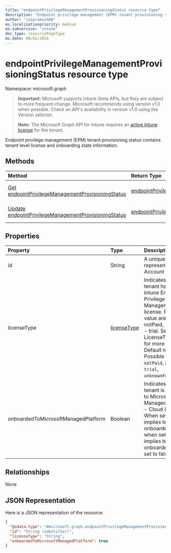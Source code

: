 ```yaml
---
title: "endpointPrivilegeManagementProvisioningStatus resource type"
description: "Endpoint privilege management (EPM) tenant provisioning status contains tenant level license and onboarding state information."
author: "jaiprakashmb"
ms.localizationpriority: medium
ms.subservice: "intune"
doc_type: resourcePageType
ms.date: 08/01/2024
---
```


# endpointPrivilegeManagementProvisioningStatus resource type

Namespace: microsoft.graph

> **Important:** Microsoft supports Intune /beta APIs, but they are subject to more frequent change. Microsoft recommends using version v1.0 when possible. Check an API's availability in version v1.0 using the Version selector.

> **Note:** The Microsoft Graph API for Intune requires an [active Intune license](https://go.microsoft.com/fwlink/?linkid=839381) for the tenant.

Endpoint privilege management (EPM) tenant provisioning status contains tenant level license and onboarding state information.

## Methods
|Method|Return Type|Description|
|:---|:---|:---|
|[Get endpointPrivilegeManagementProvisioningStatus](../api/intune-deviceconfig-endpointprivilegemanagementprovisioningstatus-get.md)|[endpointPrivilegeManagementProvisioningStatus](../resources/intune-deviceconfig-endpointprivilegemanagementprovisioningstatus.md)|Read properties and relationships of the [endpointPrivilegeManagementProvisioningStatus](../resources/intune-deviceconfig-endpointprivilegemanagementprovisioningstatus.md) object.|
|[Update endpointPrivilegeManagementProvisioningStatus](../api/intune-deviceconfig-endpointprivilegemanagementprovisioningstatus-update.md)|[endpointPrivilegeManagementProvisioningStatus](../resources/intune-deviceconfig-endpointprivilegemanagementprovisioningstatus.md)|Update the properties of a [endpointPrivilegeManagementProvisioningStatus](../resources/intune-deviceconfig-endpointprivilegemanagementprovisioningstatus.md) object.|

## Properties
|Property|Type|Description|
|:---|:---|:---|
|id|String|A unique identifier represents Intune Account identifier.|
|licenseType|[licenseType](../resources/intune-deviceconfig-licensetype.md)|Indicates whether tenant has a valid Intune Endpoint Privilege Management license. Possible value are : 0 - notPaid, 1 - paid, 2 - trial. See LicenseType enum for more details. Default notPaid. Possible values are: `notPaid`, `paid`, `trial`, `unknownFutureValue`.|
|onboardedToMicrosoftManagedPlatform|Boolean|Indicates whether tenant is onboarded to Microsoft Managed Platform - Cloud (MMPC). When set to true, implies tenant is onboarded and when set to false, implies tenant is not onboarded. Default set to false.|

## Relationships
None

## JSON Representation
Here is a JSON representation of the resource.
<!-- {
  "blockType": "resource",
  "keyProperty": "id",
  "@odata.type": "microsoft.graph.endpointPrivilegeManagementProvisioningStatus"
}
-->
``` json
{
  "@odata.type": "#microsoft.graph.endpointPrivilegeManagementProvisioningStatus",
  "id": "String (identifier)",
  "licenseType": "String",
  "onboardedToMicrosoftManagedPlatform": true
}
```